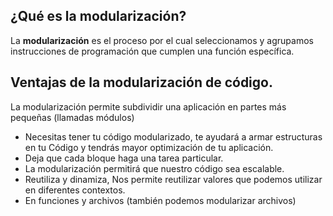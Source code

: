 ## ¿Qué es la modularización?

La **modularización** es el proceso por el cual seleccionamos y agrupamos instrucciones de programación que cumplen una función específica.

## Ventajas de la modularización de código.

La modularización permite subdividir una aplicación en partes más pequeñas (llamadas módulos)

-   Necesitas tener tu código modularizado, te ayudará a armar estructuras en tu Código y tendrás mayor optimización de tu aplicación.
-   Deja que cada bloque haga una tarea particular.
-   La modularización permitirá que nuestro código sea escalable.
-   Reutiliza y dinamiza, Nos permite reutilizar valores que podemos utilizar en diferentes contextos.
-   En funciones y archivos (también podemos modularizar archivos)